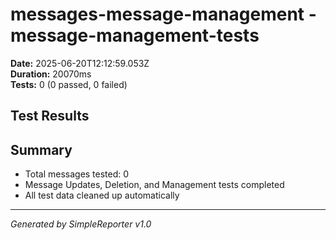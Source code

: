 # messages-message-management - message-management-tests

**Date:** 2025-06-20T12:12:59.053Z  
**Duration:** 20070ms  
**Tests:** 0 (0 passed, 0 failed)

## Test Results



## Summary

- Total messages tested: 0
- Message Updates, Deletion, and Management tests completed
- All test data cleaned up automatically

---
*Generated by SimpleReporter v1.0*
